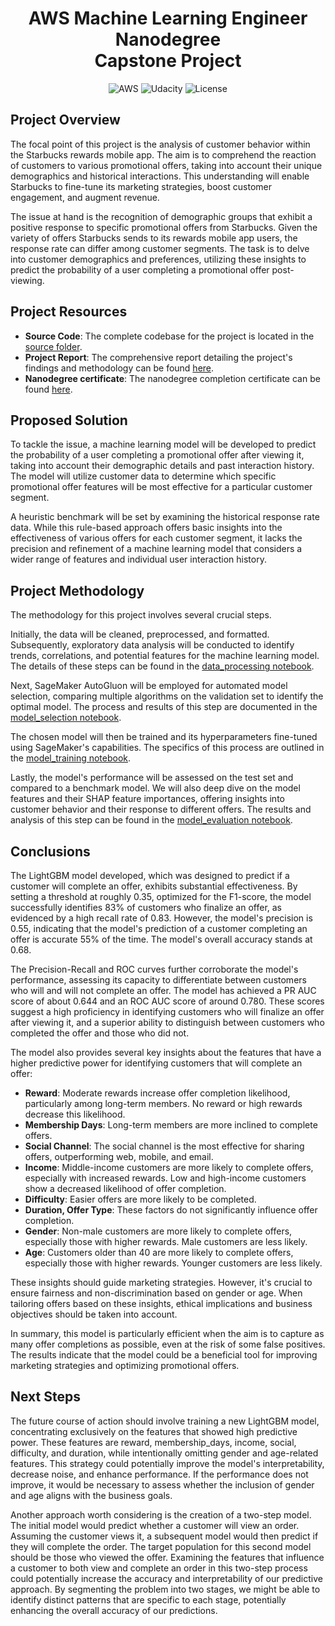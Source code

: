 <h1 align="center">AWS Machine Learning Engineer Nanodegree<br/>Capstone Project</h1>

<p align="center">
  <img alt="AWS" src="https://img.shields.io/badge/AWS-%23FF9900.svg?style=for-the-badge&logo=amazon-aws&logoColor=white">
  <img alt="Udacity" src="https://img.shields.io/badge/Udacity-grey?style=for-the-badge&logo=udacity&logoColor=15B8E6">
  <img alt="License" src="https://img.shields.io/github/license/angeligareta/ml-engineer-nanodegree-capstone-project?style=for-the-badge" />
</p>

## Project Overview
The focal point of this project is the analysis of customer behavior within the Starbucks rewards mobile app. The aim is to comprehend the reaction of customers to various promotional offers, taking into account their unique demographics and historical interactions. This understanding will enable Starbucks to fine-tune its marketing strategies, boost customer engagement, and augment revenue. 

The issue at hand is the recognition of demographic groups that exhibit a positive response to specific promotional offers from Starbucks. Given the variety of offers Starbucks sends to its rewards mobile app users, the response rate can differ among customer segments. The task is to delve into customer demographics and preferences, utilizing these insights to predict the probability of a user completing a promotional offer post-viewing.

## Project Resources

- **Source Code**: The complete codebase for the project is located in the [source folder](src/).
- **Project Report**: The comprehensive report detailing the project's findings and methodology can be found [here](docs/capstone_project_report.pdf).
- **Nanodegree certificate**: The nanodegree completion certificate can be found [here](docs/certificate.pdf).

## Proposed Solution
To tackle the issue, a machine learning model will be developed to predict the probability of a user completing a promotional offer after viewing it, taking into account their demographic details and past interaction history. The model will utilize customer data to determine which specific promotional offer features will be most effective for a particular customer segment. 

A heuristic benchmark will be set by examining the historical response rate data. While this rule-based approach offers basic insights into the effectiveness of various offers for each customer segment, it lacks the precision and refinement of a machine learning model that considers a wider range of features and individual user interaction history.

## Project Methodology 

The methodology for this project involves several crucial steps. 

Initially, the data will be cleaned, preprocessed, and formatted. Subsequently, exploratory data analysis will be conducted to identify trends, correlations, and potential features for the machine learning model. The details of these steps can be found in the [data_processing notebook](src/data_processing.ipynb).

Next, SageMaker AutoGluon will be employed for automated model selection, comparing multiple algorithms on the validation set to identify the optimal model. The process and results of this step are documented in the [model_selection notebook](src/model_selection.ipynb).

The chosen model will then be trained and its hyperparameters fine-tuned using SageMaker's capabilities. The specifics of this process are outlined in the [model_training notebook](src/model_training.ipynb).

Lastly, the model's performance will be assessed on the test set and compared to a benchmark model. We will also deep dive on the model features and their SHAP feature importances, offering insights into customer behavior and their response to different offers. The results and analysis of this step can be found in the [model_evaluation notebook](src/model_evaluation.ipynb).

## Conclusions

The LightGBM model developed, which was designed to predict if a customer will complete an offer, exhibits substantial effectiveness. By setting a threshold at roughly 0.35, optimized for the F1-score, the model successfully identifies 83% of customers who finalize an offer, as evidenced by a high recall rate of 0.83. However, the model's precision is 0.55, indicating that the model's prediction of a customer completing an offer is accurate 55% of the time. The model's overall accuracy stands at 0.68.

The Precision-Recall and ROC curves further corroborate the model's performance, assessing its capacity to differentiate between customers who will and will not complete an offer. The model has achieved a PR AUC score of about 0.644 and an ROC AUC score of around 0.780. These scores suggest a high proficiency in identifying customers who will finalize an offer after viewing it, and a superior ability to distinguish between customers who completed the offer and those who did not.

The model also provides several key insights about the features that have a higher predictive power for identifying customers that will complete an offer:
- **Reward**: Moderate rewards increase offer completion likelihood, particularly among long-term members. No reward or high rewards decrease this likelihood.
- **Membership Days**: Long-term members are more inclined to complete offers.
- **Social Channel**: The social channel is the most effective for sharing offers, outperforming web, mobile, and email.
- **Income**: Middle-income customers are more likely to complete offers, especially with increased rewards. Low and high-income customers show a decreased likelihood of offer completion.
- **Difficulty**: Easier offers are more likely to be completed.
- **Duration, Offer Type**: These factors do not significantly influence offer completion.
- **Gender**: Non-male customers are more likely to complete offers, especially those with higher rewards. Male customers are less likely.
- **Age**: Customers older than 40 are more likely to complete offers, especially those with higher rewards. Younger customers are less likely.

These insights should guide marketing strategies. However, it's crucial to ensure fairness and non-discrimination based on gender or age. When tailoring offers based on these insights, ethical implications and business objectives should be taken into account.

In summary, this model is particularly efficient when the aim is to capture as many offer completions as possible, even at the risk of some false positives. The results indicate that the model could be a beneficial tool for improving marketing strategies and optimizing promotional offers.

## Next Steps
The future course of action should involve training a new LightGBM model, concentrating exclusively on the features that showed high predictive power. These features are reward, membership_days, income, social, difficulty, and duration, while intentionally omitting gender and age-related features. This strategy could potentially improve the model's interpretability, decrease noise, and enhance performance. If the performance does not improve, it would be necessary to assess whether the inclusion of gender and age aligns with the business goals.

Another approach worth considering is the creation of a two-step model. The initial model would predict whether a customer will view an order. Assuming the customer views it, a subsequent model would then predict if they will complete the order. The target population for this second model should be those who viewed the offer. Examining the features that influence a customer to both view and complete an order in this two-step process could potentially increase the accuracy and interpretability of our predictive approach. By segmenting the problem into two stages, we might be able to identify distinct patterns that are specific to each stage, potentially enhancing the overall accuracy of our predictions.
